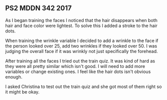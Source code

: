 ## PS2 MDDN 342 2017
 
As I began training the faces I noticed that the hair disappears when both hair and face color were lightest. To solve this I added a stroke to the hair dots.

When training the wrinkle variable I decided to add a wrinkle to the face if the person looked over 25, add two wrinkles if they looked over 50. I was judging the overall face if it was wrinkly not just specifically the forehead.

After training all the faces I tried out the train quiz. It was kind of hard as they were all pretty similar which isn't good. I will need to add more variables or change existing ones. I feel like the hair dots isn't obvious enough. 

I asked Christina to test out the train quiz and she got most of them right so it might be okay.


